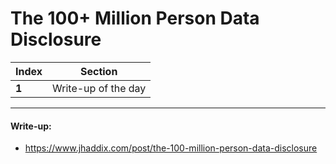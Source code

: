# The 100+ Million Person Data Disclosure

Index | Section
--- | ---
**1** | Write-up of the day

___


#### Write-up: 

* https://www.jhaddix.com/post/the-100-million-person-data-disclosure
